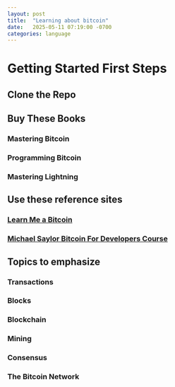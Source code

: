 ```yaml
---
layout: post
title:  "Learning about bitcoin"
date:   2025-05-11 07:19:00 -0700
categories: language
---
```


# Getting Started First Steps

## Clone the Repo

## Buy These Books

### Mastering Bitcoin

### Programming Bitcoin

### Mastering Lightning


## Use these reference sites

### [Learn Me a Bitcoin](https://learnmeabitcoin.com/)

### [Michael Saylor Bitcoin For Developers Course](https://learn.saylor.org/course/view.php?id=500)

## Topics to emphasize

### Transactions

### Blocks

### Blockchain

### Mining

### Consensus

### The Bitcoin Network
